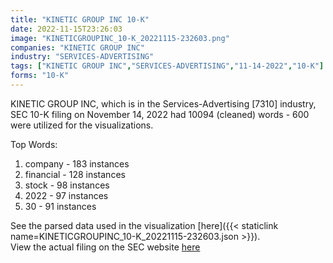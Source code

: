 ```yaml
---
title: "KINETIC GROUP INC 10-K"
date: 2022-11-15T23:26:03
image: "KINETICGROUPINC_10-K_20221115-232603.png"
companies: "KINETIC GROUP INC"
industry: "SERVICES-ADVERTISING"
tags: ["KINETIC GROUP INC","SERVICES-ADVERTISING","11-14-2022","10-K"]
forms: "10-K"
---
```

KINETIC GROUP INC, which is in the Services-Advertising [7310] industry, SEC 10-K filing on November 14, 2022 had 10094 (cleaned) words - 600 were utilized for the visualizations.

Top Words:
1. company - 183 instances
2. financial - 128 instances
3. stock - 98 instances
4. 2022 - 97 instances
5. 30 - 91 instances


See the parsed data used in the visualization [here]({{< staticlink name=KINETICGROUPINC_10-K_20221115-232603.json >}}).  
View the actual filing on the SEC website [here](https://www.sec.gov/Archives/edgar/data/1696195/0001477932-22-008397.txt)